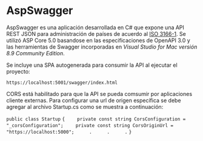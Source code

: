 # AspSwagger

AspSwagger es una aplicación desarrollada en C# que expone una API REST JSON para administración de países de acuerdo al [ISO 3166-1](https://en.m.wikipedia.org/wiki/ISO_3166-1). Se utilizó ASP Core 5.0 basandose en las especificaciones de OpenAPI 3.0 y las herramientas de Swagger incorporadas en *Visual Studio for Mac versión 8.9 Community Edition*.

Se incluye una SPA autogenerada para consumir la API al ejecutar el proyecto:

`https://localhost:5001/swagger/index.html`

CORS está habilitado para que la API se pueda comsumir por aplicaciones cliente externas. Para configurar una url de origen específica se debe agregar al archivo Startup.cs como se muestra a continuación:

`public class Startup`
`{`
`    private const string CorsConfiguration = "_corsConfiguration";`
`    private const string CorsOriginUrl = "https://localhost:5000";`
`     .`
`     .`
`     .`
`}`

